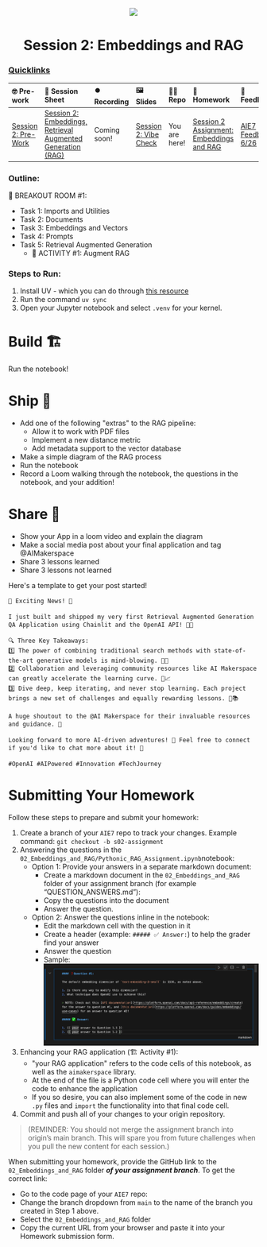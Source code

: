 <p align = "center" draggable=”false” ><img src="https://github.com/AI-Maker-Space/LLM-Dev-101/assets/37101144/d1343317-fa2f-41e1-8af1-1dbb18399719" 
     width="200px"
     height="auto"/>
</p>

## <h1 align="center" id="heading">Session 2: Embeddings and RAG</h1>

### [Quicklinks](https://github.com/AI-Maker-Space/AIE7/tree/main/00_AIM_Quicklinks)

| 🤓 Pre-work | 📰 Session Sheet | ⏺️ Recording     | 🖼️ Slides        | 👨‍💻 Repo         | 📝 Homework      | 📁 Feedback       |
|:-----------------|:-----------------|:-----------------|:-----------------|:-----------------|:-----------------|:-----------------|
| [Session 2: Pre-Work](https://www.notion.so/Session-2-Embeddings-Retrieval-Augmented-Generation-RAG-21dcd547af3d804f8e6af2f18de502e6?source=copy_link#21dcd547af3d80669f17d9dcc363199b)| [Session 2: Embeddings, Retrieval Augmented Generation (RAG)](https://www.notion.so/Session-2-Embeddings-Retrieval-Augmented-Generation-RAG-21dcd547af3d804f8e6af2f18de502e6) | Coming soon! | [Session 2: Vibe Check](https://www.canva.com/design/DAGrSqNpTZ0/xBxCsu2-pKZ6o2RrpLJhOw/view?utm_content=DAGrSqNpTZ0&utm_campaign=designshare&utm_medium=link2&utm_source=uniquelinks&utlId=h8e56a1aacd) | You are here! | [Session 2 Assignment: Embeddings and RAG](https://forms.gle/s3KxEdVL1odqAwCU9) | [AIE7 Feedback 6/26](https://forms.gle/8WW8kXFHM4xb4UHE8)


### Outline:

🤜 BREAKOUT ROOM #1:
- Task 1: Imports and Utilities
- Task 2: Documents
- Task 3: Embeddings and Vectors
- Task 4: Prompts
- Task 5: Retrieval Augmented Generation
     - 🚧 ACTIVITY #1: Augment RAG

### Steps to Run:

1. Install UV - which you can do through [this resource](https://docs.astral.sh/uv/#getting-started)
2. Run the command `uv sync`
3. Open your Jupyter notebook and select `.venv` for your kernel. 

# Build 🏗️

Run the notebook!

# Ship 🚢

- Add one of the following "extras" to the RAG pipeline:
     - Allow it to work with PDF files
     - Implement a new distance metric
     - Add metadata support to the vector database
- Make a simple diagram of the RAG process
- Run the notebook
- Record a Loom walking through the notebook, the questions in the notebook, and your addition!

# Share 🚀
- Show your App in a loom video and explain the diagram
- Make a social media post about your final application and tag @AIMakerspace
- Share 3 lessons learned
- Share 3 lessons not learned

Here's a template to get your post started!

```
🚀 Exciting News! 🎉

I just built and shipped my very first Retrieval Augmented Generation QA Application using Chainlit and the OpenAI API! 🤖💼 

🔍 Three Key Takeaways:
1️⃣ The power of combining traditional search methods with state-of-the-art generative models is mind-blowing. 🧠✨
2️⃣ Collaboration and leveraging community resources like AI Makerspace can greatly accelerate the learning curve. 🌱📈
3️⃣ Dive deep, keep iterating, and never stop learning. Each project brings a new set of challenges and equally rewarding lessons. 🔄📚

A huge shoutout to the @AI Makerspace for their invaluable resources and guidance. 🙌

Looking forward to more AI-driven adventures! 🌟 Feel free to connect if you'd like to chat more about it! 🤝

#OpenAI #AIPowered #Innovation #TechJourney
```

# Submitting Your Homework
Follow these steps to prepare and submit your homework:
1. Create a branch of your `AIE7` repo to track your changes. Example command: `git checkout -b s02-assignment`
2. Answering the questions in the `02_Embeddings_and_RAG/Pythonic_RAG_Assignment.ipynb`notebook:
    + Option 1: Provide your answers in a separate markdown document:
      + Create a markdown document in the `02_Embeddings_and_RAG` folder of your assignment branch (for example “QUESTION_ANSWERS.md”):
      + Copy the questions into the document
      + Answer the question.
    + Option 2: Answer the questions inline in the notebook:
      + Edit the markdown cell with the question in it
      + Create a header (example: `##### ✅ Answer:`) to help the grader find your answer
      + Answer the question
      + Sample: 
      ![Inline Answer Sample](images/inline_answer_sample.png)
3. Enhancing your RAG application (🏗️ Activity #1):
    + "your RAG application" refers to the code cells of this notebook, as well as the `aimakerspace` library.
    + At the end of the file is a Python code cell where you will enter the code to enhance the application
    + If you so desire, you can also implement some of the code in new `.py` files and `import` the functionality into that final code cell.
4. Commit and push all of your changes to your origin repository.
>(REMINDER: You should not merge the assignment branch into origin’s main branch. This will spare you from future challenges when you pull the new content for each session.)

When submitting your homework, provide the GitHub link to the `02_Embeddings_and_RAG` folder _**of your assignment branch**_. To get the correct link:
+ Go to the code page of your `AIE7` repo:
+ Change the branch dropdown from `main` to the name of the branch you created in Step 1 above.
+ Select the `02_Embeddings_and_RAG` folder
+ Copy the current URL from your browser and paste it into your Homework submission form.
